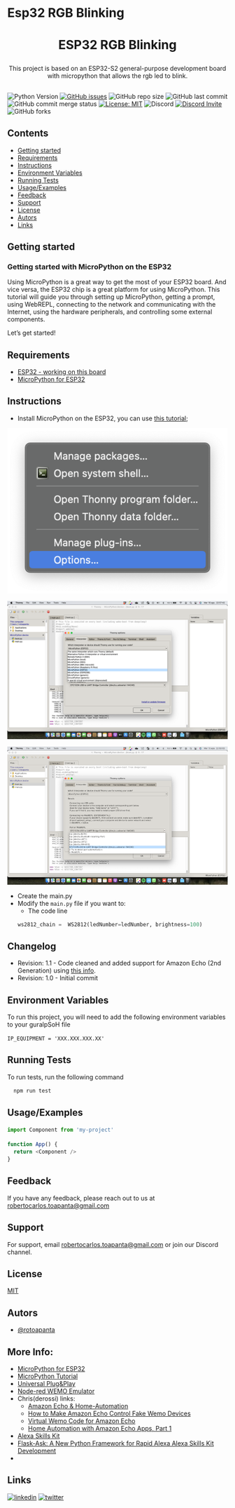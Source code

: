 # Esp32 RGB Blinking

# <p align="center">ESP32 RGB Blinking

<p align="center">This project is based on an ESP32-S2 general-purpose development board with micropython that allows the rgb led to blink.</p>

##

![Python Version](https://img.shields.io/pypi/pyversions/3)
[![GitHub issues](https://img.shields.io/github/issues/rotoapanta/esp32ledRGB)](https://github.com/rotoapanta/esp32ledRGB/issues)
![GitHub repo size](https://img.shields.io/github/repo-size/rotoapanta/esp32ledRGB)
![GitHub last commit](https://img.shields.io/github/last-commit/rotoapanta/esp32ledRGB)
![GitHub commit merge status](https://img.shields.io/github/commit-status/rotoapanta/prueba2/main/6a500cc65d)
[![License: MIT](https://img.shields.io/badge/License-MIT-yellow.svg)](https://opensource.org/licenses/MIT)
![Discord](https://img.shields.io/discord/996422496842694726)
[![Discord Invite](https://img.shields.io/badge/discord-join%20now-green)](https://discord.gg/pSAp2qXe)
![GitHub forks](https://img.shields.io/github/forks/rotoapanta/esp32ledRGB?style=social)

## Contents

  * [Getting started](#getting-started)
  * [Requirements](#requirements)
  * [Instructions](#instructions)
  * [Environment Variables](#environment-variables)
  * [Running Tests](#running-tests)
  * [Usage/Examples](#usage-examples)
  * [Feedback](#feedback)
  * [Support](#support)
  * [License](#license)
  * [Autors](#autors)
  * [Links](#links)

## Getting started

### Getting started with MicroPython on the ESP32

Using MicroPython is a great way to get the most of your ESP32 board. And vice versa, the ESP32 chip is a great platform for using MicroPython. This tutorial will guide you through setting up MicroPython, getting a prompt, using WebREPL, connecting to the network and communicating with the Internet, using the hardware peripherals, and controlling some external components.

Let’s get started!
 
## Requirements

* [ESP32 - working on this board](https://www.banggood.com/WeMos-WiFi-Bluetooth-Battery-ESP32-Development-Tool-p-1164436.html?p=QW0903761303201409LG)
* [MicroPython for ESP32](http://micropython.org/download#esp32)

## Instructions

* Install MicroPython on the ESP32, you can use [this tutorial](https://lemariva.com/blog/2017/10/micropython-getting-started);

![Image text](./images/1.png)

![Image text](./images/2.png)

![Image text](./images/Copia_3.png)


* Create the main.py
* Modify the `main.py` file if you want to:
  * The code line
  ```python
  ws2812_chain =  WS2812(ledNumber=ledNumber, brightness=100)
  ```

## Changelog

* Revision: 1.1 - Code cleaned and added support for Amazon Echo (2nd Generation) using [this info](https://github.com/kakopappa/arduino-esp8266-alexa-multiple-wemo-switch/issues/22).
* Revision: 1.0 - Initial commit

## Environment Variables

To run this project, you will need to add the following environment variables to your guralpSoH file

`IP_EQUIPMENT = 'XXX.XXX.XXX.XX'`

## Running Tests

To run tests, run the following command

```bash
  npm run test
```

## Usage/Examples

```javascript
import Component from 'my-project'

function App() {
  return <Component />
}
```

## Feedback

If you have any feedback, please reach out to us at robertocarlos.toapanta@gmail.com

## Support

For support, email robertocarlos.toapanta@gmail.com or join our Discord channel.

## License

[MIT](https://choosealicense.com/licenses/mit/)

## Autors
- [@rotoapanta](https://github.com/rotoapanta)

More Info:
---------
* [MicroPython for ESP32](http://micropython.org/download#esp32)
* [MicroPython Tutorial](https://lemariva.com/blog/2017/10/micropython-getting-started)
* [Universal Plug&Play](https://en.wikipedia.org/wiki/Universal_Plug_and_Play)
* [Node-red WEMO Emulator](http://flows.nodered.org/node/node-red-contrib-wemo-emulator)
* Chris(derossi) links:
  * [Amazon Echo & Home-Automation](http://www.makermusings.com/2015/07/13/amazon-echo-and-home-automation/)
  * [How to Make Amazon Echo Control Fake Wemo Devices](http://hackaday.com/2015/07/16/how-to-make-amazon-echo-control-fake-wemo-devices/)
  * [Virtual Wemo Code for Amazon Echo](http://www.makermusings.com/2015/07/18/virtual-wemo-code-for-amazon-echo)
  * [Home Automation with Amazon Echo Apps, Part 1](http://www.makermusings.com/2015/07/19/home-automation-with-amazon-echo-apps-part-1/)
* [Alexa Skills Kit](https://developer.amazon.com/appsandservices/solutions/alexa/alexa-skills-kit)
* [Flask-Ask: A New Python Framework for Rapid Alexa Alexa Skills Kit Development](https://developer.amazon.com/blogs/post/Tx14R0IYYGH3SKT/Flask-Ask-A-New-Python-Framework-for-Rapid-Alexa-Skills-Kit-Development)
* 

## Links
[![linkedin](https://img.shields.io/badge/linkedin-0A66C2?style=for-the-badge&logo=linkedin&logoColor=white)](https://www.linkedin.com/in/roberto-carlos-toapanta-g/)
[![twitter](https://img.shields.io/badge/twitter-1DA1F2?style=for-the-badge&logo=twitter&logoColor=white)](https://twitter.com/rotoapanta)
